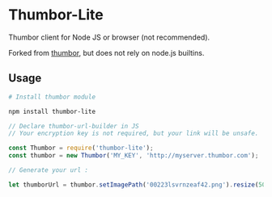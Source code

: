 # Thumbor-Lite

Thumbor client for Node JS or browser (not recommended).

Forked from [thumbor](https://www.npmjs.com/package/thumbor), but does not rely on node.js builtins.

## Usage

```sh
# Install thumbor module

npm install thumbor-lite
```

```javascript
// Declare thumbor-url-builder in JS
// Your encryption key is not required, but your link will be unsafe.

const Thumbor = require('thumbor-lite');
const thumbor = new Thumbor('MY_KEY', 'http://myserver.thumbor.com');

// Generate your url :

let thumborUrl = thumbor.setImagePath('00223lsvrnzeaf42.png').resize(50,50).buildUrl();
```
